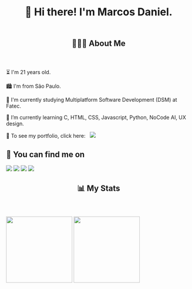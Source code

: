 <header><h1>👋 Hi there! I'm Marcos Daniel.</h1> </header>
<section>
  <header><h2>🧑🏽‍💻 About Me</h2></header>
  <p>⏳ I'm 21 years old.</p>
  <p>🏙️ I'm from São Paulo.</p>
  <p>📘 I'm currently studying Multiplatform Software Development (DSM) at Fatec.</p>
  <p>🌱 I’m currently learning C, HTML, CSS, Javascript, Python, NoCode AI, UX design.</p>
  <p>🔭 To see my portfolio, click here: &nbsp; <a href="https://mdsl1.github.io/Portfolio-FrontEnd/" target="_blank"><img src="https://img.shields.io/badge/Portfolio-009c5b?style=flat&logo=activitypub&logoColor=white"></a></p>
</section>
<section>
  <h2>👀 You can find me on</h2>
  <a href="mailto:marcos.d.s.lima@gmail.com"><img src="https://img.shields.io/badge/Email-D14836?style=for-the-badge&logo=gmail&logoColor=white"></a>
  <a href="https://www.linkedin.com/in/marcos-daniel-da-silva-lima-091b11260" target="_blank"target="_blank"><img src="https://img.shields.io/badge/LinkedIn-0077B5?style=for-the-badge&logo=linkedin&logoColor=white"></a>
  <a href="#" target="_blank"><img src="https://img.shields.io/badge/Instagram-E4405F?style=for-the-badge&logo=instagram&logoColor=white"></a>
  <a href="#" target="_blank"><img src="https://img.shields.io/badge/YouTube-FF0000?style=for-the-badge&logo=youtube&logoColor=white"></a>
</section>
<section>
  <header><h2>📊 My Stats</h2></header>
  <div >
    <img height="180em" src="https://github-readme-stats.vercel.app/api?username=mdsl1&show_icons=true&theme=radical">
    <img height="180em" src="https://github-readme-stats.vercel.app/api/top-langs/?username=mdsl1&layout=compact&theme=radical">
  </div>
</section>

